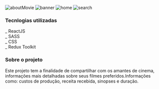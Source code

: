 ![aboutMovie](https://github.com/AllanC12/TheMovieDB/assets/112294367/a3af9b8e-8d76-4571-8afe-947427977a9f)
![banner](https://github.com/AllanC12/TheMovieDB/assets/112294367/79fa91c2-13ef-4e30-9f54-442549aff0d3)
![home](https://github.com/AllanC12/TheMovieDB/assets/112294367/d7469af4-7517-422c-a412-4e13e3925bc6)
![search](https://github.com/AllanC12/TheMovieDB/assets/112294367/b43784fe-4c88-4b69-9173-827764361874)

### Tecnlogias utilizadas
_ ReactJS </br>
_ SASS </br>
_ CSS </br>
_ Redux Toolkit</br>

### Sobre o projeto

Este projeto tem a finalidade de compartilhar com os amantes de cinema, informações mais detalhadas sobre seus filmes preferidos.Informações como: custos de produção, receita recebida, sinopses e duração.
